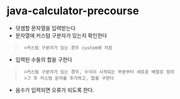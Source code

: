 # java-calculator-precourse

* 덧셈할 문자열을 입력받는다
* 문자열에 커스텀 구분자가 있는지 확인한다
>      >커스텀 구분자가 있는 경우 custom에 저장
* 입력된 수들의 합을 구한다
>      >커스텀 구분자가 있는 경우, 수식이 시작되는 부분부터 새로운 배열로 정의
>      >그 후 커스텀 문자를 추가하고, 합을 구한다
* 음수가 입력되면 오류가 되도록 한다.
